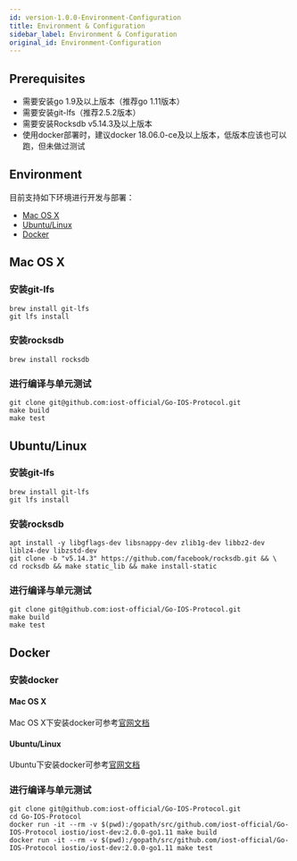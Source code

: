 ```yaml
---
id: version-1.0.0-Environment-Configuration
title: Environment & Configuration
sidebar_label: Environment & Configuration
original_id: Environment-Configuration
---
```


## Prerequisites

* 需要安装go 1.9及以上版本（推荐go 1.11版本）
* 需要安装git-lfs（推荐2.5.2版本）
* 需要安装Rocksdb v5.14.3及以上版本
* 使用docker部署时，建议docker 18.06.0-ce及以上版本，低版本应该也可以跑，但未做过测试

## Environment

目前支持如下环境进行开发与部署：
* [Mac OS X](#mac-os-x)
* [Ubuntu/Linux](#ubuntu-linux)
* [Docker](#docker)

## Mac OS X
### 安装git-lfs
```
brew install git-lfs
git lfs install
```
### 安装rocksdb
```
brew install rocksdb
```
### 进行编译与单元测试
```
git clone git@github.com:iost-official/Go-IOS-Protocol.git
make build
make test
```

## Ubuntu/Linux
### 安装git-lfs
```
brew install git-lfs
git lfs install
```
### 安装rocksdb
```
apt install -y libgflags-dev libsnappy-dev zlib1g-dev libbz2-dev liblz4-dev libzstd-dev
git clone -b "v5.14.3" https://github.com/facebook/rocksdb.git && \
cd rocksdb && make static_lib && make install-static
```
### 进行编译与单元测试
```
git clone git@github.com:iost-official/Go-IOS-Protocol.git
make build
make test
```

## Docker
### 安装docker
#### Mac OS X
Mac OS X下安装docker可参考[官网文档](https://docs.docker.com/docker-for-mac/install/)
#### Ubuntu/Linux
Ubuntu下安装docker可参考[官网文档](https://docs.docker.com/install/linux/docker-ce/ubuntu/#install-using-the-repository)

### 进行编译与单元测试
```
git clone git@github.com:iost-official/Go-IOS-Protocol.git
cd Go-IOS-Protocol
docker run -it --rm -v $(pwd):/gopath/src/github.com/iost-official/Go-IOS-Protocol iostio/iost-dev:2.0.0-go1.11 make build
docker run -it --rm -v $(pwd):/gopath/src/github.com/iost-official/Go-IOS-Protocol iostio/iost-dev:2.0.0-go1.11 make test
```
